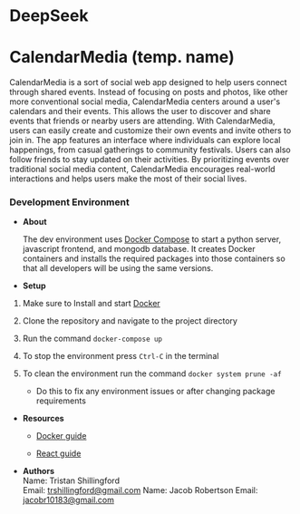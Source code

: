 # DeepSeek
# CalendarMedia (temp. name)
CalendarMedia is a sort of social web app designed to help users connect through shared events. Instead of focusing on posts and photos, like other more conventional social media, CalendarMedia centers around a user's calendars and their events. This allows the user to discover and share events that friends or nearby users are attending. With CalendarMedia, users can easily create and customize their own events and invite others to join in. The app features an interface where individuals can explore local happenings, from casual gatherings to community festivals. Users can also follow friends to stay updated on their activities. By prioritizing events over traditional social media content, CalendarMedia encourages real-world interactions and helps users make the most of their social lives.

### Development Environment

- **About**

    The dev environment uses [Docker Compose](https://docs.docker.com/compose/)
    to start a python server, javascript frontend, and mongodb database.
    It creates Docker containers and installs the required packages into
    those containers so that all developers will be using the same versions.

- **Setup**
1. Make sure to Install and start [Docker](https://docs.docker.com/engine/install/)
        
2. Clone the repository and navigate to the project directory

3. Run the command `docker-compose up`

4. To stop the environment press `Ctrl-C` in the terminal

5. To clean the environment run the command `docker system prune -af`

    - Do this to fix any environment issues or after changing package requirements

- **Resources**

    - [Docker guide](https://docs.docker.com/get-started/docker-overview/)

    - [React guide](https://react.dev/)



- **Authors**                  
Name: Tristan Shillingford               
Email: trshillingford@gmail.com
Name: Jacob Robertson
Email: jacobr10183@gmail.com     
